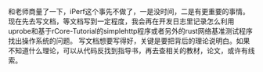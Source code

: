 和老师商量了一下，iPerf这个事先不做了，一是没时间，二是有更重要的事情。现在先去写文档，等文档写到一定程度，我会再在开发日志里记录怎么利用uprobe和基于rCore-Tutorial的simplehttp程序或者另外的rust网络基准测试程序找出操作系统的问题。
写文档想要写得好，关键是要把背后的理论说明白。如果不知道什么理论，可以从代码反找到指导书，再去查相关的教材，论文，或许有线索。